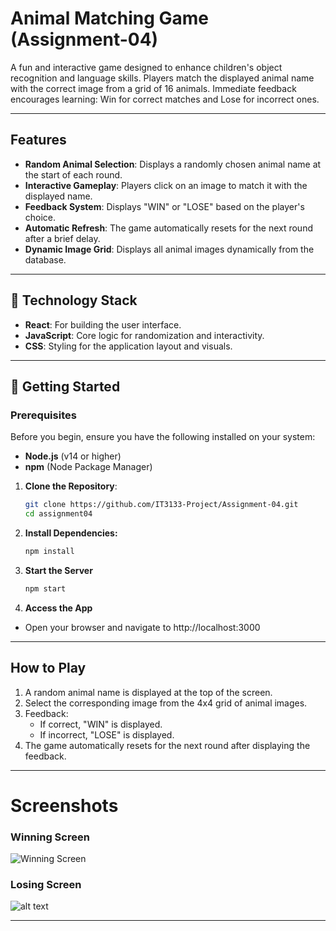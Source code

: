 # Animal Matching Game (Assignment-04)
A fun and interactive game designed to enhance children's object recognition and language skills. Players match the displayed animal name with the correct image from a grid of 16 animals. Immediate feedback encourages learning: Win for correct matches and Lose for incorrect ones. 

---

## Features 

- **Random Animal Selection**: Displays a randomly chosen animal name at the start of each round.
- **Interactive Gameplay**: Players click on an image to match it with the displayed name.
- **Feedback System**: Displays "WIN" or "LOSE" based on the player's choice.
- **Automatic Refresh**: The game automatically resets for the next round after a brief delay.
- **Dynamic Image Grid**: Displays all animal images dynamically from the database.

---

## 🚀 Technology Stack 

- **React**: For building the user interface.
- **JavaScript**: Core logic for randomization and interactivity.
- **CSS**: Styling for the application layout and visuals.

---

## 🚦 Getting Started
### Prerequisites

Before you begin, ensure you have the following installed on your system:

- **Node.js** (v14 or higher)
- **npm** (Node Package Manager)

1. **Clone the Repository**:
   ```bash
   git clone https://github.com/IT3133-Project/Assignment-04.git
   cd assignment04
    ```

2. **Install Dependencies:**
    ```bash
   npm install
    ```

3. **Start the Server**
    ```bash
   npm start
    ```
4. **Access the App**
- Open your browser and navigate to http://localhost:3000

---

## How to Play
1. A random animal name is displayed at the top of the screen.
2. Select the corresponding image from the 4x4 grid of animal images.
3. Feedback:
    - If correct, "WIN" is displayed.
    - If incorrect, "LOSE" is displayed.
4. The game automatically resets for the next round after displaying the feedback.

---

# Screenshots
### Winning Screen
![Winning Screen](WinningScreen.png)

### Losing Screen
![alt text](LosingScreen.png)

---

